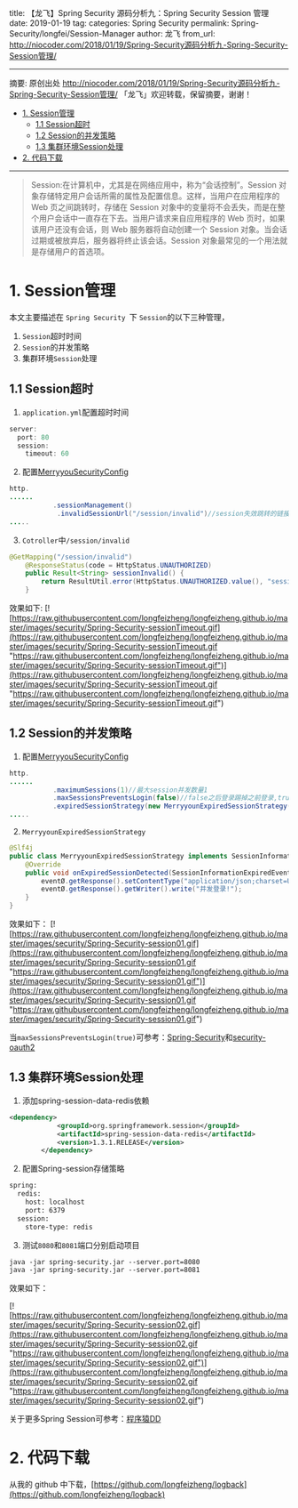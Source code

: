 title: 【龙飞】Spring Security 源码分析九：Spring Security Session 管理
date: 2019-01-19
tag:
categories: Spring Security
permalink: Spring-Security/longfei/Session-Manager
author: 龙飞
from_url: http://niocoder.com/2018/01/19/Spring-Security源码分析九-Spring-Security-Session管理/

-------

摘要: 原创出处 http://niocoder.com/2018/01/19/Spring-Security源码分析九-Spring-Security-Session管理/ 「龙飞」欢迎转载，保留摘要，谢谢！

- [1. Session管理](http://www.iocoder.cn/Spring-Security/longfei/Session-Manager/)
  - [1.1 Session超时](http://www.iocoder.cn/Spring-Security/longfei/Session-Manager/)
  - [1.2 Session的并发策略](http://www.iocoder.cn/Spring-Security/longfei/Session-Manager/)
  - [1.3 集群环境Session处理](http://www.iocoder.cn/Spring-Security/longfei/Session-Manager/)
- [2. 代码下载](http://www.iocoder.cn/Spring-Security/longfei/Session-Manager/)

-------

> Session:在计算机中，尤其是在网络应用中，称为“会话控制”。Session 对象存储特定用户会话所需的属性及配置信息。这样，当用户在应用程序的 Web 页之间跳转时，存储在 Session 对象中的变量将不会丢失，而是在整个用户会话中一直存在下去。当用户请求来自应用程序的 Web 页时，如果该用户还没有会话，则 Web 服务器将自动创建一个 Session 对象。当会话过期或被放弃后，服务器将终止该会话。Session 对象最常见的一个用法就是存储用户的首选项。

# 1. Session管理

本文主要描述在 `Spring Security `下 `Session`的以下三种管理，

1. `Session`超时时间
2. `Session`的并发策略
3. 集群环境`Session`处理

## 1.1 Session超时

1. `application.yml`配置超时时间
```java
server:
  port: 80
  session:
    timeout: 60
```
2. 配置[MerryyouSecurityConfig](https://github.com/longfeizheng/logback/blob/master/src/main/java/cn/merryyou/logback/security/MerryyouSecurityConfig.java#L77)
```java
http.
......
	       .sessionManagement()
            .invalidSessionUrl("/session/invalid")//session失效跳转的链接
.....
```
3. `Cotroller`中`/session/invalid`
```java
@GetMapping("/session/invalid")
    @ResponseStatus(code = HttpStatus.UNAUTHORIZED)
    public Result<String> sessionInvalid() {
        return ResultUtil.error(HttpStatus.UNAUTHORIZED.value(), "session失效");
    }
```

效果如下:
[![https://raw.githubusercontent.com/longfeizheng/longfeizheng.github.io/master/images/security/Spring-Security-sessionTimeout.gif](https://raw.githubusercontent.com/longfeizheng/longfeizheng.github.io/master/images/security/Spring-Security-sessionTimeout.gif "https://raw.githubusercontent.com/longfeizheng/longfeizheng.github.io/master/images/security/Spring-Security-sessionTimeout.gif")](https://raw.githubusercontent.com/longfeizheng/longfeizheng.github.io/master/images/security/Spring-Security-sessionTimeout.gif "https://raw.githubusercontent.com/longfeizheng/longfeizheng.github.io/master/images/security/Spring-Security-sessionTimeout.gif")

## 1.2 Session的并发策略

1. 配置[MerryyouSecurityConfig](https://github.com/longfeizheng/logback/blob/master/src/main/java/cn/merryyou/logback/security/MerryyouSecurityConfig.java#L79)
```java
http.
......
	       .maximumSessions(1)//最大session并发数量1
           .maxSessionsPreventsLogin(false)//false之后登录踢掉之前登录,true则不允许之后登录
           .expiredSessionStrategy(new MerryyounExpiredSessionStrategy())//登录被踢掉时的自定义操作
.....
```
2. `MerryyounExpiredSessionStrategy`
```java
@Slf4j
public class MerryyounExpiredSessionStrategy implements SessionInformationExpiredStrategy {
    @Override
    public void onExpiredSessionDetected(SessionInformationExpiredEvent eventØ) throws IOException, ServletException {
        eventØ.getResponse().setContentType("application/json;charset=UTF-8");
        eventØ.getResponse().getWriter().write("并发登录!");
    }
}
```

效果如下：
[![https://raw.githubusercontent.com/longfeizheng/longfeizheng.github.io/master/images/security/Spring-Security-session01.gif](https://raw.githubusercontent.com/longfeizheng/longfeizheng.github.io/master/images/security/Spring-Security-session01.gif "https://raw.githubusercontent.com/longfeizheng/longfeizheng.github.io/master/images/security/Spring-Security-session01.gif")](https://raw.githubusercontent.com/longfeizheng/longfeizheng.github.io/master/images/security/Spring-Security-session01.gif "https://raw.githubusercontent.com/longfeizheng/longfeizheng.github.io/master/images/security/Spring-Security-session01.gif")

当`maxSessionsPreventsLogin(true)`可参考：[Spring-Security](https://github.com/spring-projects/spring-security/issues/3078)和[security-oauth2](https://github.com/longfeizheng/security-oauth2)

## 1.3 集群环境Session处理


1. 添加spring-session-data-redis依赖


```xml
<dependency>
			<groupId>org.springframework.session</groupId>
			<artifactId>spring-session-data-redis</artifactId>
			<version>1.3.1.RELEASE</version>
		</dependency>
```

2. 配置Spring-session存储策略


```xml
spring:
  redis:
    host: localhost
    port: 6379
  session:
    store-type: redis
```

3. 测试`8080`和`8081`端口分别启动项目


```xml
java -jar spring-security.jar --server.port=8080
java -jar spring-security.jar --server.port=8081
```
效果如下：

[![https://raw.githubusercontent.com/longfeizheng/longfeizheng.github.io/master/images/security/Spring-Security-session02.gif](https://raw.githubusercontent.com/longfeizheng/longfeizheng.github.io/master/images/security/Spring-Security-session02.gif "https://raw.githubusercontent.com/longfeizheng/longfeizheng.github.io/master/images/security/Spring-Security-session02.gif")](https://raw.githubusercontent.com/longfeizheng/longfeizheng.github.io/master/images/security/Spring-Security-session02.gif "https://raw.githubusercontent.com/longfeizheng/longfeizheng.github.io/master/images/security/Spring-Security-session02.gif")

关于更多Spring Session可参考：[程序猿DD](http://blog.didispace.com/tags/Spring-Session/)

# 2. 代码下载

从我的 github 中下载，[https://github.com/longfeizheng/logback](https://github.com/longfeizheng/logback)



